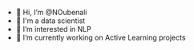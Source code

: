 - 👋 Hi, I’m @NOubenali
- 🌱 I'm a data scientist
- 👀 I’m interested in NLP
- 🌱 I’m currently working on Active Learning projects


<!---
Nanou05/Nanou05 is a ✨ special ✨ repository because its `README.md` (this file) appears on your GitHub profile.
You can click the Preview link to take a look at your changes.
--->
